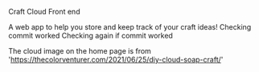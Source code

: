 Craft Cloud Front end


A web app to help you store and keep track of your craft ideas! Checking commit worked Checking again if commit worked











The cloud image on the home page is from 'https://thecolorventurer.com/2021/06/25/diy-cloud-soap-craft/'
